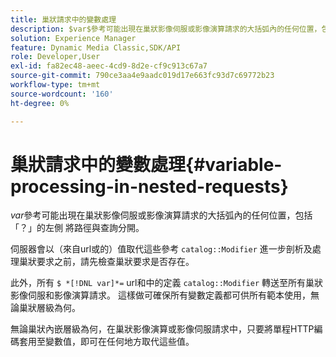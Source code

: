 ```yaml
---
title: 巢狀請求中的變數處理
description: $var$參考可能出現在巢狀影像伺服或影像演算請求的大括弧內的任何位置，包括「？」的左側 將路徑與查詢分開。
solution: Experience Manager
feature: Dynamic Media Classic,SDK/API
role: Developer,User
exl-id: fa82ec48-aeec-4cd9-8d2e-cf9c913c67a7
source-git-commit: 790ce3aa4e9aadc019d17e663fc93d7c69772b23
workflow-type: tm+mt
source-wordcount: '160'
ht-degree: 0%

---
```


# 巢狀請求中的變數處理{#variable-processing-in-nested-requests}

$var$參考可能出現在巢狀影像伺服或影像演算請求的大括弧內的任何位置，包括「？」的左側 將路徑與查詢分開。

伺服器會以（來自url或的）值取代這些參考 `catalog::Modifier` 進一步剖析及處理巢狀要求之前，請先檢查巢狀要求是否存在。

此外，所有 `$ *[!DNL var]*=` url和中的定義 `catalog::Modifier` 轉送至所有巢狀影像伺服和影像演算請求。 這樣做可確保所有變數定義都可供所有範本使用，無論巢狀層級為何。

無論巢狀內嵌層級為何，在巢狀影像演算或影像伺服請求中，只要將單程HTTP編碼套用至變數值，即可在任何地方取代這些值。
